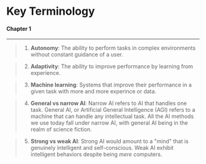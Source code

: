 
# Key Terminology

#### Chapter 1
---------------
> 1. **Autonomy**: The ability to perform tasks in complex environments without constant guidance of a user.

> 2. **Adaptivity**: The ability to improve performance by learning from experience.

> 3. **Machine learning**: Systems that improve their performance in a given task with more and more experince or data.

> 4. **General vs narrow AI**: Narrow AI refers to AI that handles one task. General AI, or Artificial General Intelligence (AGI)
refers to a machine that can handle any intellectual task. All the AI methods we use today fall under narrow AI, with general AI being in the realm of science fiction.

> 5. **Strong vs weak AI**: Strong AI would amount to a "mind" that is genuinely intelligent and self-conscious. Weak AI exhibit intelligent behaviors despite being *mere* computers.
